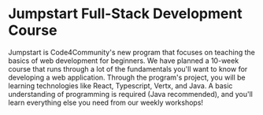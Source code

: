 # Jumpstart Full-Stack Development Course

Jumpstart is Code4Community's new program that focuses on teaching the basics of web development for beginners. We have planned a 10-week course that runs through a lot of the fundamentals you'll want to know for developing a web application. Through the program's project, you will be learning technologies like React, Typescript, Vertx, and Java. A basic understanding of programming is required (Java recommended), and you'll learn everything else you need from our weekly workshops!